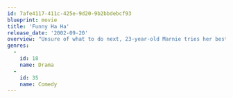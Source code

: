 ```yaml
---
id: 7afe4117-411c-425e-9d20-9b2bbdebcf93
blueprint: movie
title: 'Funny Ha Ha'
release_date: '2002-09-20'
overview: "Unsure of what to do next, 23-year-old Marnie tries her best to navigate life after college in this romantic comedy. Still partying like there's no tomorrow, Marnie drags herself out of bed for her miserable temp job and can't decide whether she's wasting her time going after best buddy Alex, who doesn't seem to be interested."
genres:
  -
    id: 18
    name: Drama
  -
    id: 35
    name: Comedy
---
```

